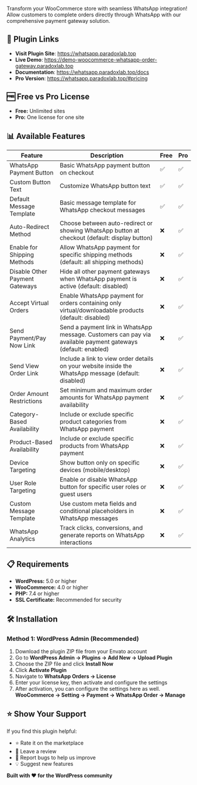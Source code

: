 Transform your WooCommerce store with seamless WhatsApp integration! Allow customers to complete orders directly through WhatsApp with our comprehensive payment gateway solution.

## 🔗 Plugin Links

- **Visit Plugin Site**: https://whatsapp.paradoxlab.top
- **Live Demo**: https://demo-woocommerce-whatsapp-order-gateway.paradoxlab.top
- **Documentation**: https://whatsapp.paradoxlab.top/docs
- **Pro Version**: https://whatsapp.paradoxlab.top/#pricing

## 🆓 Free vs Pro License

- **Free:** Unlimited sites
- **Pro:** One license for one site

## 📊 Available Features

| Feature | Description | Free | Pro |
|---------|-------------|------|-----|
| WhatsApp Payment Button | Basic WhatsApp payment button on checkout | ✅ | ✅ |
| Custom Button Text | Customize WhatsApp button text | ✅ | ✅ |
| Default Message Template | Basic message template for WhatsApp checkout messages | ✅ | ✅ |
| Auto-Redirect Method | Choose between auto-redirect or showing WhatsApp button at checkout (default: display button) | ❌ | ✅ |
| Enable for Shipping Methods | Allow WhatsApp payment for specific shipping methods (default: all shipping methods) | ❌ | ✅ |
| Disable Other Payment Gateways | Hide all other payment gateways when WhatsApp payment is active (default: disabled) | ❌ | ✅ |
| Accept Virtual Orders | Enable WhatsApp payment for orders containing only virtual/downloadable products (default: disabled) | ❌ | ✅ |
| Send Payment/Pay Now Link | Send a payment link in WhatsApp message. Customers can pay via available payment gateways (default: enabled) | ❌ | ✅ |
| Send View Order Link | Include a link to view order details on your website inside the WhatsApp message (default: disabled) | ❌ | ✅ |
| Order Amount Restrictions | Set minimum and maximum order amounts for WhatsApp payment availability | ❌ | ✅ |
| Category-Based Availability | Include or exclude specific product categories from WhatsApp payment | ❌ | ✅ |
| Product-Based Availability | Include or exclude specific products from WhatsApp payment | ❌ | ✅ |
| Device Targeting | Show button only on specific devices (mobile/desktop) | ❌ | ✅ |
| User Role Targeting | Enable or disable WhatsApp button for specific user roles or guest users | ❌ | ✅ |
| Custom Message Template | Use custom meta fields and conditional placeholders in WhatsApp messages | ❌ | ✅ |
| WhatsApp Analytics | Track clicks, conversions, and generate reports on WhatsApp interactions | ❌ | ✅ |

## 📋 Requirements

- **WordPress:** 5.0 or higher
- **WooCommerce:** 4.0 or higher
- **PHP:** 7.4 or higher
- **SSL Certificate:** Recommended for security

## 🛠️ Installation

### Method 1: WordPress Admin (Recommended)

1. Download the plugin ZIP file from your Envato account
2. Go to **WordPress Admin → Plugins → Add New → Upload Plugin**
3. Choose the ZIP file and click **Install Now**
4. Click **Activate Plugin**
5. Navigate to **WhatsApp Orders → License**
6. Enter your license key, then activate and configure the settings
7. After activation, you can configure the settings here as well. **WooCommerce → Setting → Payment → WhatsApp Order → Manage**

## ⭐ Show Your Support

If you find this plugin helpful:

- ⭐ Rate it on the marketplace
- 📝 Leave a review
- 🐛 Report bugs to help us improve
- 💡 Suggest new features

**Built with ❤️ for the WordPress community**
